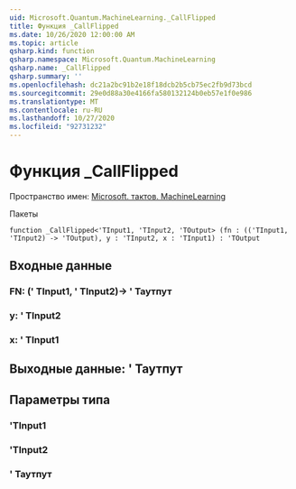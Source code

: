 ```yaml
---
uid: Microsoft.Quantum.MachineLearning._CallFlipped
title: Функция _CallFlipped
ms.date: 10/26/2020 12:00:00 AM
ms.topic: article
qsharp.kind: function
qsharp.namespace: Microsoft.Quantum.MachineLearning
qsharp.name: _CallFlipped
qsharp.summary: ''
ms.openlocfilehash: dc21a2bc91b2e18f18dcb2b5cb75ec2fb9d73bcd
ms.sourcegitcommit: 29e0d88a30e4166fa580132124b0eb57e1f0e986
ms.translationtype: MT
ms.contentlocale: ru-RU
ms.lasthandoff: 10/27/2020
ms.locfileid: "92731232"
---
```

# <a name="_callflipped-function"></a>Функция _CallFlipped

Пространство имен: [Microsoft. тактов. MachineLearning](xref:Microsoft.Quantum.MachineLearning)

Пакеты [](https://nuget.org/packages/)




```qsharp
function _CallFlipped<'TInput1, 'TInput2, 'TOutput> (fn : (('TInput1, 'TInput2) -> 'TOutput), y : 'TInput2, x : 'TInput1) : 'TOutput
```


## <a name="input"></a>Входные данные

### <a name="fn--tinput1tinput2---toutput"></a>FN: (' TInput1, ' TInput2)-> ' Таутпут




### <a name="y--tinput2"></a>y: ' TInput2




### <a name="x--tinput1"></a>x: ' TInput1





## <a name="output--toutput"></a>Выходные данные: ' Таутпут



## <a name="type-parameters"></a>Параметры типа

### <a name="tinput1"></a>'TInput1


### <a name="tinput2"></a>'TInput2


### <a name="toutput"></a>' Таутпут

